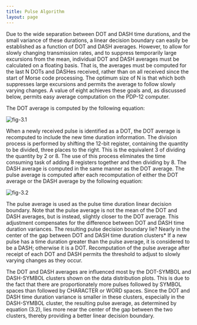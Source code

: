 ```yaml
---
title: Pulse Algorithm
layout: page
---
```


Due to the wide separation between DOT and DASH time durations, and the small variance of these durations, a linear decision boundary can easily be established as a function of DOT and DASH averages. However, to allow for slowly changing transmission rates, and to suppress temporarily large excursions from the mean, individual DOT and DASH averages must be calculated on a floating basis. That is, the averages must be computed for the last N DOTs and DASHes received, rather than on all received since the start of Morse code processing. The optimum size of N is that which both suppresses large excursions and permits the average to follow slowly varying changes. A value of eight achieves these goals and, as discussed below, permits easy average computation on the PDP-12 computer.

The DOT average is computed by the following equation:

![fig-3.1]

When a newly received pulse is identified as a DOT, the DOT average is recomputed to include the new time duration information. The division  process is performed by shifting the 12-bit register, containing the quantity to be divided, three places to the right. This is the equivalent 3 of dividing the quantity by 2 or 8. The use of this process eliminates the time consuming task of adding 8 registers together and then dividing by 8. The DASH average is computed in the same manner as the DOT average. The pulse average is computed after each recomputation of either the DOT average or the DASH average by the following equation:

![fig-3.2]

The pulse average is used as the pulse time duration linear decision boundary. Note that the pulse average is not the mean of the DOT and DASH averages, but is instead, slightly closer to the DOT average. This adjustment compensates for the difference between DOT and DASH time duration variances. The resulting pulse decision boundary lie? Nearly in the center of the gap between DOT and DASH time duration clusters* If a new pulse has a time duration greater than the pulse average, it is considered to be a DASH; otherwise it is a DOT. Recomputation of the pulse average after receipt of each DOT and DASH permits the threshold to adjust to slowly varying  changes as they occur.

The DOT and DASH averages are influenced most by the DOT-SYMBOL and DASH-SYMBOL clusters shown on the data distribution plots. This is due to  the fact that there are proportionately more pulses followed by SYMBOL spaces than followed by CHARACTER or WORD spaces. Since the DOT and DASH time duration variance is smaller in these clusters, especially in the DASH-SYMBOL cluster, the resulting pulse average, as determined by equation (3.2), lies more near the center of the gap between the two clusters, thereby providing a better linear decision boundary.


[fig-3.1]: {{site.baseurl}}/public/figures/3.1.png  "Figure 3.1"
[fig-3.2]: {{site.baseurl}}/public/figures/3.2.png  "Figure 3.2"
